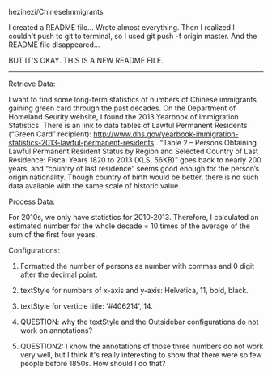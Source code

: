 hezihezi/ChineseImmigrants

I created a README file... Wrote almost everything. 
Then I realized I couldn't push to git to terminal, so I used git push -f origin master. 
And the README file disappeared...

BUT IT'S OKAY. THIS IS A NEW README FILE.

-----------------------------------------

Retrieve Data:

I want to find some long-term statistics of numbers of Chinese immigrants gaining green card through the past decades.
On the Department of Homeland Seurity website, I found the 2013 Yearbook of Immigration Statistics. 
There is an link to data tables of Lawful Permanent Residents (“Green Card” recipient): 
http://www.dhs.gov/yearbook-immigration-statistics-2013-lawful-permanent-residents .
“Table 2 – Persons Obtaining Lawful Permanent Resident Status by Region and Selected Country of Last Residence: Fiscal Years 1820 to 2013 (XLS, 56KB)” 
goes back to nearly 200 years, and “country of last residence” seems good enough for the person’s origin nationality.
Though country of birth would be better, there is no such data available with the same scale of historic value. 

Process Data:

For 2010s, we only have statistics for 2010-2013. Therefore, I calculated an estimated number for the whole decade =
10 times of the average of the sum of the first four years. 

Configurations:

1. Formatted the number of persons as number with commas and 0 digit after the decimal point. 

2. textStyle for numbers of x-axis and y-axis: Helvetica, 11, bold, black.

3. textStyle for verticle title: '#406214', 14.

4. QUESTION: why the textStyle and the Outsidebar configurations do not work on annotations?

5. QUESTION2: I know the annotations of those three numbers do not work very well, but I think it's really interesting to show that there were so few people before 1850s. How should I do that?


